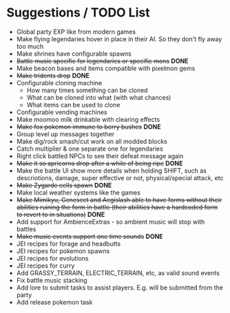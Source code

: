 # Suggestions / TODO List
- Global party EXP like from modern games
- Make flying legendaries hover in place in their AI. So they don't fly away too much
- Make shrines have configurable spawns
- ~~Battle music specific for legendaries or specific mons~~ **DONE**
- Make beacon bases and items compatible with pixelmon gems
- ~~Make tridents drop~~ **DONE**
- Configurable cloning machine
  - How many times something can be cloned
  - What can be cloned into what (with what chances)
  - What items can be used to clone
- Configurable vending machines
- Make moomoo milk drinkable with clearing effects
- ~~Make fox pokemon immune to berry bushes~~ **DONE**
- Group level up messages together
- Make dig/rock smash/cut work on all modded blocks
- Catch multiplier & one separate one for legendaries
- Right click battled NPCs to see their defeat message again
- ~~Make it so apricorns drop after a while of being ripe~~ **DONE**
- Make the battle UI show more details when holding SHIFT, such as descriotions, damage, super effective or not, physical/special attack, etc
- ~~Make Zygarde cells spawn~~ **DONE**
- Make local weather systems like the games
- ~~Make Mimikyu, Genesect and Aegislash able to have forms without their abilities ruining the form in battle (their abilities have a hardcoded form to revert to in situations)~~ **DONE**
- Add support for AmbienceExtras - so ambient music will stop with battles
- ~~Make music events support one time sounds~~ **DONE**
- JEI recipes for forage and headbutts
- JEI recipes for pokemon spawns
- JEI recipes for evolutions
- JEI recipes for curry
- Add GRASSY_TERRAIN, ELECTRIC_TERRAIN, etc, as valid sound events
- Fix battle music stacking
- Add lore to submit tasks to assist players. E.g. will be submitted from the party
- Add release pokemon task
